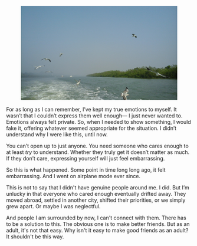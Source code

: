 <!-- title: Faking it till you drift away -->
<!-- render: yes -->

<figure><img src="/static/assets/images/on-expressing-emotions.jpg"></figure>

For as long as I can remember, I’ve kept my true emotions to myself. It wasn’t that I couldn’t express them well enough— I just never wanted to. Emotions always felt private. So, when I needed to show something, I would fake it, offering whatever seemed appropriate for the situation. I didn’t understand why I were like this, until now.

You can’t open up to just anyone. You need someone who cares enough to at least _try_ to understand. Whether they truly get it doesn’t matter as much. If they don’t care, expressing yourself will just feel embarrassing.

So this is what happened. Some point in time long long ago, it felt embarrassing. And I went on airplane mode ever since.

This is not to say that I didn't have genuine people around me. I did. But I’m unlucky in that everyone who cared enough eventually drifted away. They moved abroad, settled in another city, shifted their priorities, or we simply grew apart. Or maybe I was neglectful.

And people I am surrounded by now, I can't connect with them. There has to be a solution to this. The obvious one is to make better friends. But as an adult, it's not that easy. Why isn't it easy to make good friends as an adult? It shouldn't be this way.
